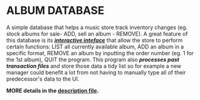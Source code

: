 # ALBUM DATABASE
A simple database that helps a music store track inventory changes (eg. stock albums for sale- ADD, sell an album - REMOVE). A great feature of this database is its ***[interactive inteface](AlbumDatabase/ArrayListDB.java)*** that allow the store to perform certain functions: LIST all currently available album, ADD an album in a specific format, REMOVE an album by inputting the order number (eg. 1 for the 1st album), QUIT the program. This program also ***processes past transaction files*** and store those data a tidy list so for example a new manager could benefit a lot from not having to manually type all of their predecessor's data to the UI. 

**MORE details in the [description file](https://github.com/Wabbakienph/CS2_gh/blob/main/AlbumDatabase/READTHIS.pdf).**
